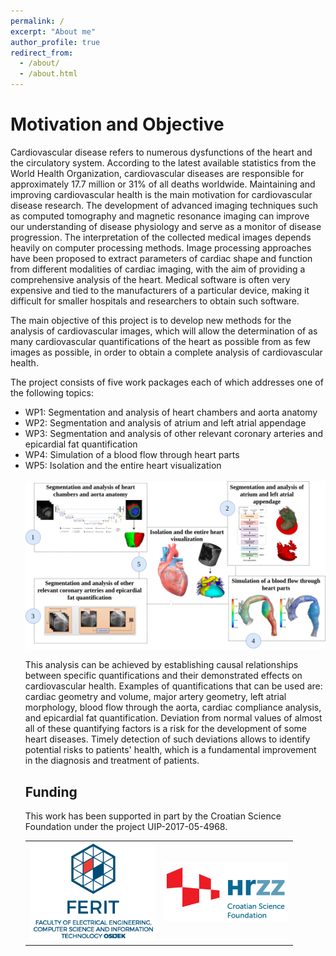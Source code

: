 ```yaml
---
permalink: /
excerpt: "About me"
author_profile: true
redirect_from: 
  - /about/
  - /about.html
---
```


Motivation and Objective 
======
Cardiovascular disease refers to numerous dysfunctions of the heart and the circulatory system. According to the latest available statistics from the World Health Organization, cardiovascular diseases are responsible for approximately 17.7 million or 31% of all deaths worldwide. Maintaining and improving cardiovascular health is the main motivation for cardiovascular disease research. The development of advanced imaging techniques such as computed tomography and magnetic resonance imaging can improve our understanding of disease physiology and serve as a monitor of disease
progression. The interpretation of the collected medical images depends heavily on computer processing methods. Image processing approaches have been
proposed to extract parameters of cardiac shape and function from different modalities of cardiac imaging, with the aim of providing a comprehensive analysis of the heart. Medical software is often very expensive and tied to the manufacturers of a particular device, making it difficult for smaller hospitals and researchers to obtain such software.

The main objective of this project is to develop new methods for the analysis of cardiovascular images, which will allow the determination of as many
cardiovascular quantifications of the heart as possible from as few images as possible, in order to obtain a complete analysis of cardiovascular health.

The project consists of five work packages each of which addresses one of the following topics:

<ul>
  <li> WP1: Segmentation and analysis of heart chambers and aorta anatomy </li>
  <li> WP2: Segmentation and analysis of atrium and left atrial appendage </li>
  <li> WP3: Segmentation and analysis of other relevant coronary arteries and epicardial fat quantification </li>
  <li> WP4: Simulation of a blood flow through heart parts </li>
  <li> WP5: Isolation and the entire heart visualization </li>
<br>
  
<img src="/images/overall.png" alt="project_objectives"/>



This analysis can be achieved by establishing causal relationships between specific quantifications and their demonstrated effects on cardiovascular health. Examples of quantifications that can be used are: cardiac geometry and volume, major artery geometry, left atrial morphology, blood flow through the aorta, cardiac compliance analysis, and epicardial fat quantification. Deviation from normal values of almost all of these quantifying factors is a risk for the development of some heart diseases. Timely detection of such deviations allows to identify potential risks to patients&#39; health, which is a fundamental improvement in the diagnosis and treatment of patients.

Funding
------
This work has been supported in part by the Croatian Science Foundation under the project UIP-2017-05-4968.


<table>
  <tr>
    <td><img src="/images/logo_ferit.png" href="https://www.ferit.unios.hr/2021/" alt="ferit" width="200"/></td>
    <td><img src="/images/HRZZ-eng.jpg" href="https://hrzz.hr/en/" alt="hrzz" width="200"/></td>
  </tr>
</table>



